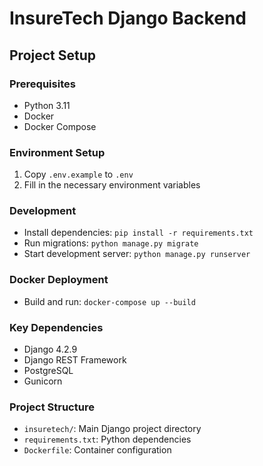 # InsureTech Django Backend

## Project Setup

### Prerequisites
- Python 3.11
- Docker
- Docker Compose

### Environment Setup
1. Copy `.env.example` to `.env`
2. Fill in the necessary environment variables

### Development
- Install dependencies: `pip install -r requirements.txt`
- Run migrations: `python manage.py migrate`
- Start development server: `python manage.py runserver`

### Docker Deployment
- Build and run: `docker-compose up --build`

### Key Dependencies
- Django 4.2.9
- Django REST Framework
- PostgreSQL
- Gunicorn

### Project Structure
- `insuretech/`: Main Django project directory
- `requirements.txt`: Python dependencies
- `Dockerfile`: Container configuration
